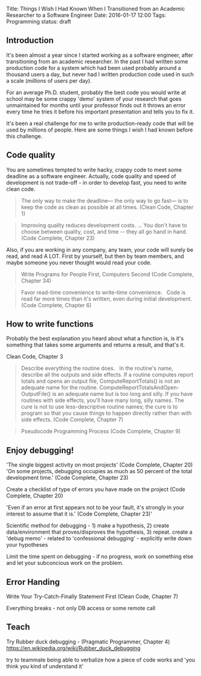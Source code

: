 Title: Things I Wish I Had Known When I Transitioned from an Academic Researcher to a Software Engineer
Date: 2016-01-17 12:00
Tags: Programming
status: draft

## Introduction

It's been almost a year since I started working as a software engineer, after transitioning from an academic researcher.
In the past I had written some production code for a system which had been used probably around a thousand users a day,
but never had I written production code used in such a scale (*millions* of users per day).

For an average Ph.D. student, probably the best code you would write at school may be some crappy 'demo' system of your research that goes
unmaintained for months until your professor finds out it throws an error every time he tries it before his important presentation and tells you to fix it.

It's been a real challenge for me to write production-ready code that will be used by millions of people. Here are some things I wish I had known before this challenge.

## Code quality

You are sometimes tempted to write hacky, crappy code to meet some deadline as a software engineer. Actually, code quality and speed of development is not trade-off -
in order to develop fast, you need to write clean code.

> The only way to make the deadline— the only way to go fast— is to keep the code as clean as possible at all times. (Clean Code, Chapter 1)

> Improving quality reduces development costs. ... You don't have to choose between quality, cost, and time -- they all go hand in hand. (Code Complete, Chapter 23)

Also, if you are working in any company, any team, your code will surely be read, and read A LOT. First by yourself, but then by team members,
and maybe someone you never thought would read your code.

> Write Programs for People First, Computers Second (Code Complete, Chapter 34)

> Favor read-time convenience to write-time convenience.   Code is read far more times than it's written, even during initial development.
(Code Complete, Chapter 6)

## How to write functions

Probably the best explanation you heard about what a function is, is it's something that takes some arguments and returns a result, and that's it.

Clean Code, Chapter 3

> Describe everything the routine does.   In the routine's name, describe all the outputs and side effects. If a routine computes report totals and opens an output file, ComputeReportTotals() is not an adequate name for the routine. ComputeReportTotalsAndOpen-OutputFile() is an adequate name but is too long and silly. If you have routines with side effects, you'll have many long, silly names. The cure is not to use less-descriptive routine names; the cure is to program so that you cause things to happen directly rather than with side effects. (Code Complete, Chapter 7)

> Pseudocode Programming Process (Code Complete, Chapter 9)

## Enjoy debugging!

'The single biggest activity on most projects' (Code Complete, Chapter 20)
'On some projects, debugging occupies as much as 50 percent of the total development time.' (Code Complete, Chapter 23)

Create a checklist of type of errors you have made on the project (Code Complete, Chapter 20)

'Even if an error at first appears not to be your fault, it's strongly in your interest to assume that it is.'
(Code Complete, Chapter 23)'

Scientific method for debugging - 1) make a hypothesis, 2) create data/environment that proves/disproves the hypothesis, 3) repeat.
create a 'debug memo' - related to 'confessional debugging' - explicitly write down your hypotheses

Limit the time spent on debugging - if no progress, work on something else and let your subconcious work on the problem.

## Error Handing

Write Your Try-Catch-Finally Statement First
(Clean Code, Chapter 7)

Everything breaks - not only DB access or some remote call

## Teach

Try Rubber duck debugging - (Pragmatic Programmer, Chapter 4)
https://en.wikipedia.org/wiki/Rubber_duck_debugging

try to
teammate
being able to verbalize how a piece of code works
and 'you think you kind of understand it'
